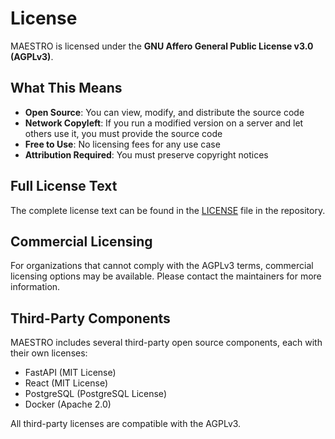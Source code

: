 # License

MAESTRO is licensed under the **GNU Affero General Public License v3.0 (AGPLv3)**.

## What This Means

- **Open Source**: You can view, modify, and distribute the source code
- **Network Copyleft**: If you run a modified version on a server and let others use it, you must provide the source code
- **Free to Use**: No licensing fees for any use case
- **Attribution Required**: You must preserve copyright notices

## Full License Text

The complete license text can be found in the [LICENSE](https://github.com/murtaza-nasir/maestro/blob/main/LICENSE) file in the repository.

## Commercial Licensing

For organizations that cannot comply with the AGPLv3 terms, commercial licensing options may be available. Please contact the maintainers for more information.

## Third-Party Components

MAESTRO includes several third-party open source components, each with their own licenses:

- FastAPI (MIT License)
- React (MIT License)
- PostgreSQL (PostgreSQL License)
- Docker (Apache 2.0)

All third-party licenses are compatible with the AGPLv3.